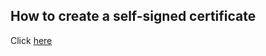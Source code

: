 ## How to create a self-signed certificate

Click [here](https://gist.github.com/bindiego/15ceb929310d4bc160e882d7a0b2cfcb)
